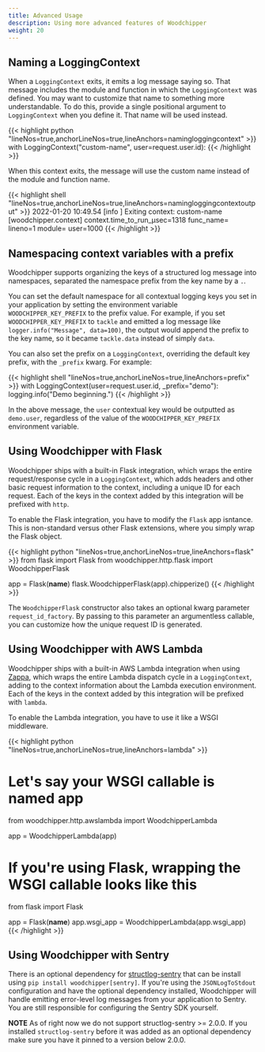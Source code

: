```yaml
---
title: Advanced Usage
description: Using more advanced features of Woodchipper
weight: 20
---
```


## Naming a LoggingContext

When a `LoggingContext` exits, it emits a log message saying so. That message includes the module and function in
which the `LoggingContext` was defined. You may want to customize that name to something more understandable. To do
this, provide a single positional argument to `LoggingContext` when you define it. That name will be used instead.

{{< highlight python "lineNos=true,anchorLineNos=true,lineAnchors=namingloggingcontext" >}}
with LoggingContext("custom-name", user=request.user.id):
{{< /highlight >}}

When this context exits, the message will use the custom name instead of the module and function name.

{{< highlight shell "lineNos=true,anchorLineNos=true,lineAnchors=namingloggingcontextoutput" >}}
2022-01-20 10:49.54 [info     ] Exiting context: custom-name [woodchipper.context] context.time_to_run_μsec=1318 func_name=<module> lineno=1 module=<stdin> user=1000
{{< /highlight >}}

## Namespacing context variables with a prefix

Woodchipper supports organizing the keys of a structured log message into namespaces, separated the namespace prefix
from the key name by a `.`.

You can set the default namespace for all contextual logging keys you set in your application by setting the
environment variable `WOODCHIPPER_KEY_PREFIX` to the prefix value. For example, if you set `WOODCHIPPER_KEY_PREFIX` to
`tackle` and emitted a log message like `logger.info("Message", data=100)`, the output would append the prefix to the
key name, so it became `tackle.data` instead of simply `data`.

You can also set the prefix on a `LoggingContext`, overriding the default key prefix, with the `_prefix` kwarg. For
example:

{{< highlight shell "lineNos=true,anchorLineNos=true,lineAnchors=prefix" >}}
with LoggingContext(user=request.user.id, _prefix="demo"):
    logging.info("Demo beginning.")
{{< /highlight >}}

In the above message, the `user` contextual key would be outputted as `demo.user`, regardless of the value of the
`WOODCHIPPER_KEY_PREFIX` environment variable.

## Using Woodchipper with Flask

Woodchipper ships with a built-in Flask integration, which wraps the entire request/response cycle in a
`LoggingContext`, which adds headers and other basic request information to the context, including a unique ID for
each request. Each of the keys in the context added by this integration will be prefixed with `http`.

To enable the Flask integration, you have to modify the `Flask` app isntance. This is non-standard versus other Flask
extensions, where you simply wrap the Flask object.

{{< highlight python "lineNos=true,anchorLineNos=true,lineAnchors=flask" >}}
from flask import Flask
from woodchipper.http.flask import WoodchipperFlask

app = Flask(__name__)
flask.WoodchipperFlask(app).chipperize()
{{< /highlight >}}

The `WoodchipperFlask` constructor also takes an optional kwarg parameter `request_id_factory`. By passing to this
parameter an argumentless callable, you can customize how the unique request ID is generated.

## Using Woodchipper with AWS Lambda

Woodchipper ships with a built-in AWS Lambda integration when using [Zappa](https://github.com/Zappa/zappa), which
wraps the entire Lambda dispatch cycle in a `LoggingContext`, adding to the context information about the Lambda
execution environment. Each of the keys in the context added by this integration will be prefixed with `lambda`.

To enable the Lambda integration, you have to use it like a WSGI middleware.

{{< highlight python "lineNos=true,anchorLineNos=true,lineAnchors=lambda" >}}
# Let's say your WSGI callable is named app
from woodchipper.http.awslambda import WoodchipperLambda

app = WoodchipperLambda(app)

# If you're using Flask, wrapping the WSGI callable looks like this

from flask import Flask

app = Flask(__name__)
app.wsgi_app = WoodchipperLambda(app.wsgi_app)
{{< /highlight >}}

## Using Woodchipper with Sentry
There is an optional dependency for [structlog-sentry](https://github.com/kiwicom/structlog-sentry) that can be install
using `pip install woodchipper[sentry]`. If you're using the `JSONLogToStdout` configuration and have the optional dependency installed, Woodchipper will handle emitting error-level log
messages from your application to Sentry. You are still responsible for configuring the Sentry SDK yourself.

**NOTE** As of right now we do not support structlog-sentry >= 2.0.0. If you installed `structlog-sentry` before it was added
as an optional dependency make sure you have it pinned to a version below 2.0.0.
